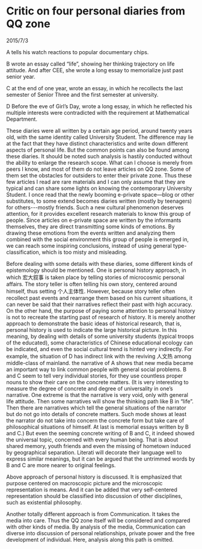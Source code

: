 # Critic on four personal diaries from QQ zone
2015/7/3

A tells his watch reactions to popular documentary chips. 

B wrote an essay called “life”, showing her thinking trajectory on life attitude. And after CEE, she wrote a long essay to memorialize just past senior year.

C at the end of one year, wrote an essay, in which he recollects the last semester of Senior Three and the first semester at university.

D Before the eve of Girl’s Day, wrote a long essay, in which he reflected his multiple interests were contradicted with the requirement at Mathematical Department.

These diaries were all written by a certain age period, around twenty years old, with the same identity called University Student. The difference may lie at the fact that they have distinct characteristics and write down different aspects of personal life. But the common points can also be found among these diaries. It should be noted such analysis is hastily conducted without the ability to enlarge the research scope. What can I choose is merely from peers I know, and most of them do not leave articles on QQ zone. Some of them set the obstacles for outsiders to enter their private zone. Thus these few articles I read are rare materials and I can only assume that they are typical and can share some lights on knowing the contemporary University Student. I once read that the newly booming e-private space—blog or other substitutes, to some extend becomes diaries written (mostly by teenagers) for others---mostly friends. Such a new cultural phenomenon deserves attention, for it provides excellent research materials to know this group of people. Since articles on e-private space are written by the informants themselves, they are direct transmitting some kinds of emotions. By drawing these emotions from the events written and analyzing them combined with the social environment this group of people is emerged in, we can reach some inspiring conclusions, instead of using general type-classification, which is too misty and misleading.

Before dealing with some details with these diaries, some different kinds of epistemology should be mentioned. One is personal history approach, in which 宏大叙事 is taken place by telling stories of microcosmic personal affairs. The story teller is often telling his own story, centered around himself, thus setting 个人主体性. However, because story teller often recollect past events and rearrange them based on his current situations, it can never be said that their narratives reflect their past with high accuracy. On the other hand, the purpose of paying some attention to personal history is not to recreate the starting past of research of history. It is merely another approach to demonstrate the basic ideas of historical research, that is, personal history is used to indicate the large historical picture. In this meaning, by dealing with details of some university students (typical troops of the educated), some characteristics of Chinese educational ecology can be indicated, and even the social cultural trend is hinted very indirectly. For example, the situation of D has indirect link with the reviving 人文热 among middle-class of mainland. the narrative of A shows that new media became an important way to link common people with general social problems. B and C seem to tell very individual stories, for they use countless proper nouns to show their care on the concrete matters. (It is very interesting to measure the degree of concrete and degree of universality in one’s narrative. One extreme is that the narrative is very void, only with general life attitude. Then some narratives will show the thinking path like B in “life”. Then there are narratives which tell the general situations of the narrator but do not go into details of concrete matters. Such mode shows at least the narrator do not take into concern the concrete form but take care of philosophical situations of himself. At last is memorial essays written by B and C.) But even the seeming concrete writing of B and C, it indeed showed the universal topic, concerned with every human being. That is about shared memory, youth friends and even the missing of hometown induced by geographical separation. Literati will decorate their language well to express similar meanings, but it can be argued that the untrimmed words by B and C are more nearer to original feelings.

Above approach of personal history is discussed. It is emphasized that purpose centered on macroscopic picture and the microscopic representation is means. And it can be added that very self-centered representation should be classified into discussion of other disciplines, such as existential philosophy.

Another totally different approach is from Communication. It takes the media into care. Thus the QQ zone itself will be considered and compared with other kinds of media. By analysis of the media, Communication can diverse into discussion of personal relationships, private power and the free development of individual. Here, analysis along this path is omitted. 
  
